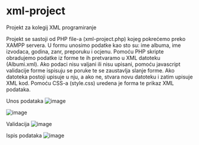 # xml-project
Projekt za kolegij XML programiranje

Projekt se sastoji od PHP file-a (xml-project.php) kojeg pokrećemo preko XAMPP servera.
U formu unosimo podatke kao sto su: ime albuma, ime izvodaca, godina, zanr, preporuku i ocjenu.
Pomoću PHP skripte obradujemo podatke iz forme te ih pretvaramo u XML datoteku (Albumi.xml).
Ako podaci nisu valjani ili nisu upisani, pomoću javascript validacije forme ispisuju se poruke te se zaustavlja slanje forme.
Ako datoteka postoji upisuje u nju, a ako ne, stvara novu datoteku i zatim upisuje XML kod.
Pomoću CSS-a (style.css) uredena je forma te prikaz XML podataka.

Unos podataka
![image](https://user-images.githubusercontent.com/66021754/83508715-9cd86d80-a4ca-11ea-8720-e936ffcbdd93.png)

![image](https://user-images.githubusercontent.com/66021754/83508788-b974a580-a4ca-11ea-8c28-44b592d5abbf.png)

Validacija
![image](https://user-images.githubusercontent.com/66021754/84031375-d95a0c80-a995-11ea-8232-94fa4072c3a6.png)

Ispis podataka
![image](https://user-images.githubusercontent.com/66021754/83508830-c6919480-a4ca-11ea-98a9-84684e568994.png)
